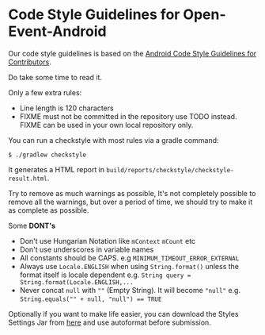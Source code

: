 # Code Style Guidelines for Open-Event-Android

Our code style guidelines is based on the [Android Code Style Guidelines for Contributors](https://source.android.com/source/code-style.html).

Do take some time to read it.

Only a few extra rules:

* Line length is 120 characters
* FIXME must not be committed in the repository use TODO instead. FIXME can be used in your own local repository only.

You can run a checkstyle with most rules via a gradle command:

    $ ./gradlew checkstyle

It generates a HTML report in `build/reports/checkstyle/checkstyle-result.html`.

Try to remove as much warnings as possible, It's not completely possible to remove all the warnings, but over a period of time, we should try to make it as complete as possible.

Some **DONT's**

* Don't use Hungarian Notation like `mContext` `mCount` etc
* Don't use underscores in variable names
* All constants should be CAPS. e.g `MINIMUM_TIMEOUT_ERROR_EXTERNAL`
* Always use `Locale.ENGLISH` when using `String.format()` unless the format itself is locale dependent e.g. `String query = String.format(Locale.ENGLISH,...`
* Never concat `null` with `""` (Empty String). It will become `"null"` e.g. `String.equals("" + null, "null") == TRUE` 

Optionally if you want to make life easier, you can download the Styles Settings Jar from [here](https://dl.dropboxusercontent.com/u/10123399/fossasia_codestyle.jar) and use autoformat before submission.